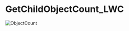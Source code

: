 # GetChildObjectCount_LWC

 
![ObjectCount](https://user-images.githubusercontent.com/26570884/84431935-1d4d4b80-abfa-11ea-8742-b066c6d6aec2.png)

